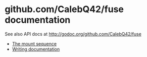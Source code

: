 # github.com/CalebQ42/fuse documentation

See also API docs at http://godoc.org/github.com/CalebQ42/fuse

- [The mount sequence](mount-sequence.md)
- [Writing documentation](writing-docs.md)
